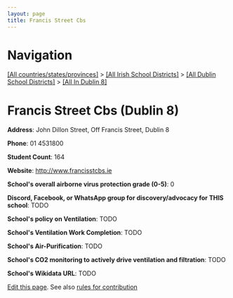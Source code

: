 ```yaml
---
layout: page
title: Francis Street Cbs
---
```

# Navigation

[[All countries/states/provinces]](../../../..) > [[All Irish School Districts]](../../..) > [[All Dublin School Districts]](../..) > [[All In Dublin 8]](..)

# Francis Street Cbs (Dublin 8)

**Address**: John Dillon Street, Off Francis Street, Dublin 8

**Phone**: 01 4531800

**Student Count**: 164

**Website**: <http://www.francisstcbs.ie>

**School's overall airborne virus protection grade (0-5)**: 0

**Discord, Facebook, or WhatsApp group for discovery/advocacy for THIS school**: TODO

**School's policy on Ventilation**: TODO

**School's Ventilation Work Completion**: TODO

**School's Air-Purification**: TODO

**School's CO2 monitoring to actively drive ventilation and filtration**: TODO

**School's Wikidata URL**: TODO


[Edit this page](https://github.com/ventilate-schools/Ireland/edit/main/./Dublin_8/Francis_Street_Cbs.md). See also [rules for contribution](../../../contribution-rules/)